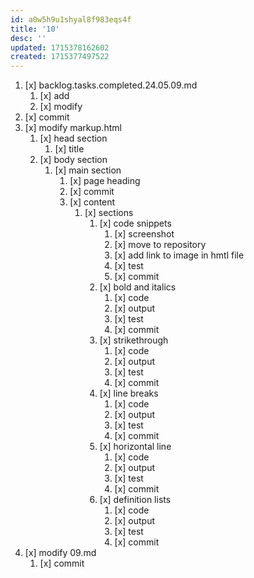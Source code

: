 ```yaml
---
id: a0w5h9u1shyal8f983eqs4f
title: '10'
desc: ''
updated: 1715378162602
created: 1715377497522
---
```


1. [x] backlog.tasks.completed.24.05.09.md
    1. [x] add
    1. [x] modify
1. [x] commit
1. [x] modify markup.html
    1. [x] head section
        1. [x] title
    1. [x] body section
        1. [x] main section
            1. [x] page heading
            1. [x] commit
            1. [x] content
                1. [x] sections
                    1. [x] code snippets
                        1. [x] screenshot
                        1. [x] move to repository
                        1. [x] add link to image in hmtl file
                        1. [x] test
                        1. [x] commit
                    1. [x] bold and italics
                        1. [x] code
                        1. [x] output
                        1. [x] test
                        1. [x] commit
                    1. [x] strikethrough
                        1. [x] code
                        1. [x] output
                        1. [x] test
                        1. [x] commit
                    1. [x] line breaks
                        1. [x] code
                        1. [x] output
                        1. [x] test
                        1. [x] commit
                    1. [x] horizontal line
                        1. [x] code
                        1. [x] output
                        1. [x] test
                        1. [x] commit
                    1. [x] definition lists
                        1. [x] code
                        1. [x] output
                        1. [x] test
                        1. [x] commit
1. [x] modify 09.md
    1. [x] commit